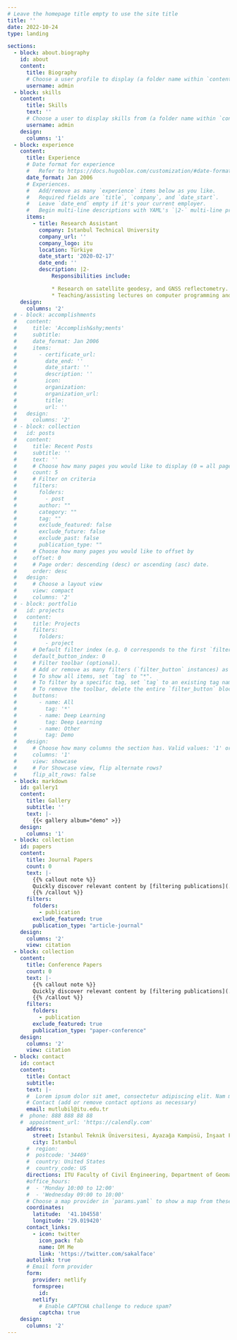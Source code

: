 ```yaml
---
# Leave the homepage title empty to use the site title
title: ''
date: 2022-10-24
type: landing

sections:
  - block: about.biography
    id: about
    content:
      title: Biography
      # Choose a user profile to display (a folder name within `content/authors/`)
      username: admin
  - block: skills
    content:
      title: Skills
      text: ''
      # Choose a user to display skills from (a folder name within `content/authors/`)
      username: admin
    design:
      columns: '1'
  - block: experience
    content:
      title: Experience
      # Date format for experience
      #   Refer to https://docs.hugoblox.com/customization/#date-format
      date_format: Jan 2006
      # Experiences.
      #   Add/remove as many `experience` items below as you like.
      #   Required fields are `title`, `company`, and `date_start`.
      #   Leave `date_end` empty if it's your current employer.
      #   Begin multi-line descriptions with YAML's `|2-` multi-line prefix.
      items:
        - title: Research Assistant
          company: Istanbul Technical University
          company_url: ''
          company_logo: itu
          location: Türkiye
          date_start: '2020-02-17'
          date_end: ''
          description: |2-
              Responsibilities include:

              * Research on satellite geodesy, and GNSS reflectometry.
              * Teaching/assisting lectures on computer programming and geodesy.
    design:
      columns: '2'
  # - block: accomplishments
  #   content:
  #     title: 'Accomplish&shy;ments'
  #     subtitle:
  #     date_format: Jan 2006
  #     items:
  #       - certificate_url: 
  #         date_end: ''
  #         date_start: ''
  #         description: ''
  #         icon: 
  #         organization: 
  #         organization_url: 
  #         title: 
  #         url: ''
  #   design:
  #     columns: '2'
  # - block: collection
  #   id: posts
  #   content:
  #     title: Recent Posts
  #     subtitle: ''
  #     text: ''
  #     # Choose how many pages you would like to display (0 = all pages)
  #     count: 5
  #     # Filter on criteria
  #     filters:
  #       folders:
  #         - post
  #       author: ""
  #       category: ""
  #       tag: ""
  #       exclude_featured: false
  #       exclude_future: false
  #       exclude_past: false
  #       publication_type: ""
  #     # Choose how many pages you would like to offset by
  #     offset: 0
  #     # Page order: descending (desc) or ascending (asc) date.
  #     order: desc
  #   design:
  #     # Choose a layout view
  #     view: compact
  #     columns: '2'
  # - block: portfolio
  #   id: projects
  #   content:
  #     title: Projects
  #     filters:
  #       folders:
  #         - project
  #     # Default filter index (e.g. 0 corresponds to the first `filter_button` instance below).
  #     default_button_index: 0
  #     # Filter toolbar (optional).
  #     # Add or remove as many filters (`filter_button` instances) as you like.
  #     # To show all items, set `tag` to "*".
  #     # To filter by a specific tag, set `tag` to an existing tag name.
  #     # To remove the toolbar, delete the entire `filter_button` block.
  #     buttons:
  #       - name: All
  #         tag: '*'
  #       - name: Deep Learning
  #         tag: Deep Learning
  #       - name: Other
  #         tag: Demo
  #   design:
  #     # Choose how many columns the section has. Valid values: '1' or '2'.
  #     columns: '1'
  #     view: showcase
  #     # For Showcase view, flip alternate rows?
  #     flip_alt_rows: false
  - block: markdown
    id: gallery1
    content:
      title: Gallery
      subtitle: ''
      text: |-
        {{< gallery album="demo" >}}
    design:
      columns: '1'
  - block: collection
    id: papers
    content:
      title: Journal Papers
      count: 0
      text: |-
        {{% callout note %}}
        Quickly discover relevant content by [filtering publications](./publication/).
        {{% /callout %}}
      filters:
        folders:
          - publication
        exclude_featured: true
        publication_type: "article-journal"
    design:
      columns: '2'
      view: citation
  - block: collection
    content:
      title: Conference Papers
      count: 0
      text: |-
        {{% callout note %}}
        Quickly discover relevant content by [filtering publications](./publication/).
        {{% /callout %}}
      filters:
        folders:
          - publication
        exclude_featured: true
        publication_type: "paper-conference"
    design:
      columns: '2'
      view: citation
  - block: contact
    id: contact
    content:
      title: Contact
      subtitle:
      text: |-
      #  Lorem ipsum dolor sit amet, consectetur adipiscing elit. Nam mi diam, venenatis ut magna et, vehicula efficitur enim.
      # Contact (add or remove contact options as necessary)
      email: mutlubil@itu.edu.tr
    #  phone: 888 888 88 88
    #  appointment_url: 'https://calendly.com'
      address:
        street: İstanbul Teknik Üniversitesi, Ayazağa Kampüsü, İnşaat Fakültesi, Geomatik Mühendisliği Bölümü, Ofis No:G303, 34469 Sarıyer
        city: İstanbul
      #  region: 
      #  postcode: '34469'
      #  country: United States
      #  country_code: US
      directions: ITU Faculty of Civil Engineering, Department of Geomatics Engineering, Office No:G303, Maslak, Istanbul
      #office_hours:
      #  - 'Monday 10:00 to 12:00'
      #  - 'Wednesday 09:00 to 10:00'
      # Choose a map provider in `params.yaml` to show a map from these coordinates
      coordinates:
        latitude:  '41.104558'
        longitude: '29.019420'
      contact_links:
        - icon: twitter
          icon_pack: fab
          name: DM Me
          link: 'https://twitter.com/sakalface'
      autolink: true
      # Email form provider
      form:
        provider: netlify
        formspree:
          id:
        netlify:
          # Enable CAPTCHA challenge to reduce spam?
          captcha: true
    design:
      columns: '2'
---
```

